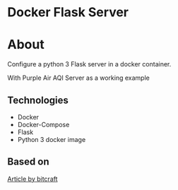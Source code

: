 # Docker Flask Server

# About

Configure a python 3 Flask server in a docker container.

With Purple Air AQI Server as a working example

## Technologies
- Docker
- Docker-Compose
- Flask
- Python 3 docker image


## Based on
[Article by bitcraft](https://medium.com/bitcraft/docker-composing-a-python-3-flask-app-line-by-line-93b721105777)
